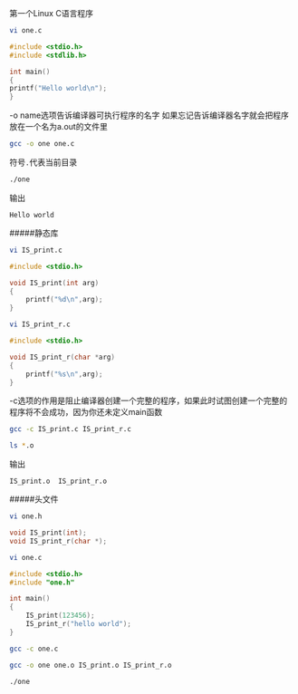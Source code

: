 第一个Linux C语言程序
```bash
vi one.c
```
```c
#include <stdio.h>
#include <stdlib.h>

int main()
{
printf("Hello world\n");
}
```
-o name选项告诉编译器可执行程序的名字			如果忘记告诉编译器名字就会把程序放在一个名为a.out的文件里				
```bash
gcc -o one one.c
```
符号`.`代表当前目录
```bash
./one
```
输出
```text
Hello world
```
#####静态库
```bash
vi IS_print.c
```
```c
#include <stdio.h>

void IS_print(int arg)
{
	printf("%d\n",arg);
}
```
```bash
vi IS_print_r.c
```
```c
#include <stdio.h>

void IS_print_r(char *arg)
{
	printf("%s\n",arg);
}
```
-c选项的作用是阻止编译器创建一个完整的程序，如果此时试图创建一个完整的程序将不会成功，因为你还未定义main函数
```bash
gcc -c IS_print.c IS_print_r.c
```
```bash
ls *.o
```
输出
```text
IS_print.o  IS_print_r.o
```
#####头文件
```bash
vi one.h
```
```c
void IS_print(int);
void IS_print_r(char *);
```
```bash
vi one.c
```
```c
#include <stdio.h>
#include "one.h"

int main()
{
	IS_print(123456);
	IS_print_r("hello world");
}
```
```bash
gcc -c one.c
```
```bash
gcc -o one one.o IS_print.o IS_print_r.o
```
```bash
./one
```
